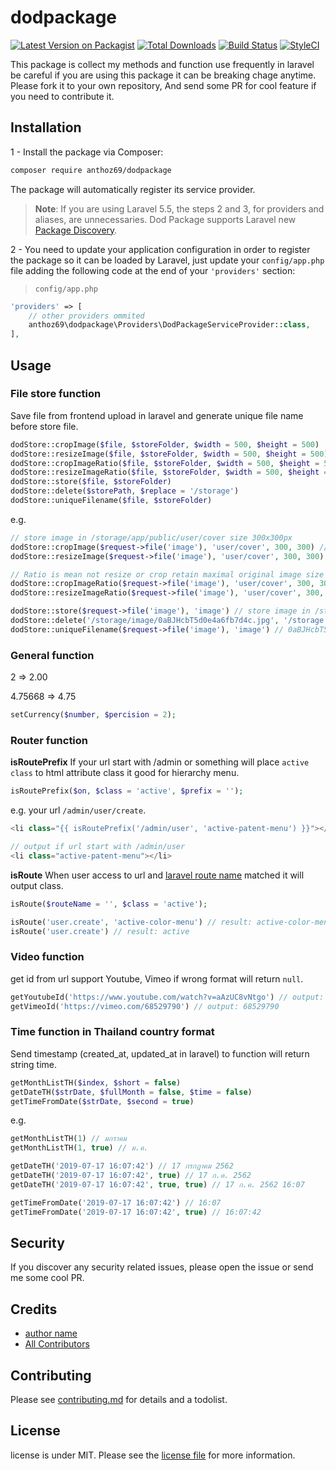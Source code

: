 # dodpackage

[![Latest Version on Packagist][ico-version]][link-packagist]
[![Total Downloads][ico-downloads]][link-downloads]
[![Build Status][ico-travis]][link-travis]
[![StyleCI][ico-styleci]][link-styleci]

This package is collect my methods and function use frequently in laravel be careful if you are using this package it can be breaking chage anytime. Please fork it to your own repository, And send some PR for cool feature if you need to contribute it.

## Installation

1 - Install the package via Composer:

```bash
composer require anthoz69/dodpackage
```

The package will automatically register its service provider.

> **Note**: If you are using Laravel 5.5, the steps 2 and 3, for providers and aliases, are unnecessaries. Dod Package supports Laravel new [Package Discovery](https://laravel.com/docs/5.5/packages#package-discovery).

2 - You need to update your application configuration in order to register the package so it can be loaded by Laravel, just update your `config/app.php` file adding the following code at the end of your `'providers'` section:

> `config/app.php`

```php
'providers' => [
    // other providers ommited
    anthoz69\dodpackage\Providers\DodPackageServiceProvider::class,
],
```

## Usage

### File store function

Save file from frontend upload in laravel and generate unique file name before store file.

```php
dodStore::cropImage($file, $storeFolder, $width = 500, $height = 500)
dodStore::resizeImage($file, $storeFolder, $width = 500, $height = 500)
dodStore::cropImageRatio($file, $storeFolder, $width = 500, $height = 500)
dodStore::resizeImageRatio($file, $storeFolder, $width = 500, $height = 500)
dodStore::store($file, $storeFolder)
dodStore::delete($storePath, $replace = '/storage')
dodStore::uniqueFilename($file, $storeFolder)
```

e.g.
```php
// store image in /storage/app/public/user/cover size 300x300px
dodStore::cropImage($request->file('image'), 'user/cover', 300, 300) // crop image from center
dodStore::resizeImage($request->file('image'), 'user/cover', 300, 300) // force resize image

// Ratio is mean not resize or crop retain maximal original image size
dodStore::cropImageRatio($request->file('image'), 'user/cover', 300, 300) // crop image from center
dodStore::resizeImageRatio($request->file('image'), 'user/cover', 300, 300)

dodStore::store($request->file('image'), 'image') // store image in /storage/app/public/image
dodStore::delete('/storage/image/0aBJHcbT5d0e4a6fb7d4c.jpg', '/storage') // delete file
dodStore::uniqueFilename($request->file('image'), 'image') // 0aBJHcbT5d0e4a6fb7d4c with file extention like 0aBJHcbT5d0e4a6fb7d4c.jpg

```

### General function
2 => 2.00

4.75668 => 4.75

```php
setCurrency($number, $percision = 2);
```

### Router function

**isRoutePrefix** If your url start with /admin or something will place `active class` to html attribute class it good for hierarchy menu.

```php
isRoutePrefix($on, $class = 'active', $prefix = '');
```

e.g. your url `/admin/user/create`.

```php
<li class="{{ isRoutePrefix('/admin/user', 'active-patent-menu') }}"></li>

// output if url start with /admin/user
<li class="active-patent-menu"></li>
```

**isRoute** When user access to url and [laravel route name](https://laravel.com/docs/5.8/routing#named-routes) matched it will output class.

```php
isRoute($routeName = '', $class = 'active');

isRoute('user.create', 'active-color-menu') // result: active-color-menu
isRoute('user.create') // result: active
```

### Video function

get id from url support Youtube, Vimeo if wrong format will return `null`.

```php
getYoutubeId('https://www.youtube.com/watch?v=aAzUC8vNtgo') // output: aAzUC8vNtgo
getVimeoId('https://vimeo.com/68529790') // output: 68529790
```

### Time function in Thailand country format

Send timestamp (created_at, updated_at in laravel) to function will return string time.

```php
getMonthListTH($index, $short = false)
getDateTH($strDate, $fullMonth = false, $time = false)
getTimeFromDate($strDate, $second = true)
```

e.g.

```php
getMonthListTH(1) // มกราคม
getMonthListTH(1, true) // ม.ค.

getDateTH('2019-07-17 16:07:42') // 17 กรกฏาคม 2562
getDateTH('2019-07-17 16:07:42', true) // 17 ก.ค. 2562
getDateTH('2019-07-17 16:07:42', true, true) // 17 ก.ค. 2562 16:07

getTimeFromDate('2019-07-17 16:07:42') // 16:07
getTimeFromDate('2019-07-17 16:07:42', true) // 16:07:42
```

## Security

If you discover any security related issues, please open the issue or send me some cool PR.

## Credits

- [author name][link-author]
- [All Contributors][link-contributors]

## Contributing

Please see [contributing.md](contributing.md) for details and a todolist.

## License

license is under MIT. Please see the [license file](license.md) for more information.

[ico-version]: https://img.shields.io/packagist/v/anthoz69/dodpackage.svg?style=flat-square
[ico-downloads]: https://img.shields.io/packagist/dt/anthoz69/dodpackage.svg?style=flat-square
[ico-travis]: https://img.shields.io/travis/anthoz69/dodpackage/master.svg?style=flat-square
[ico-styleci]: https://styleci.io/repos/170982626/shield

[link-packagist]: https://packagist.org/packages/anthoz69/dodpackage
[link-downloads]: https://packagist.org/packages/anthoz69/dodpackage
[link-travis]: https://travis-ci.org/anthoz69/dodpackage
[link-styleci]: https://styleci.io/repos/170982626
[link-author]: https://github.com/anthoz69
[link-contributors]: ../../contributors
